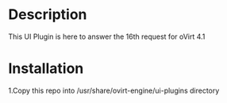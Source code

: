 Description
=============================

This UI Plugin is here to answer the 16th request for oVirt 4.1

Installation
=============================
1.Copy this repo into /usr/share/ovirt-engine/ui-plugins directory
